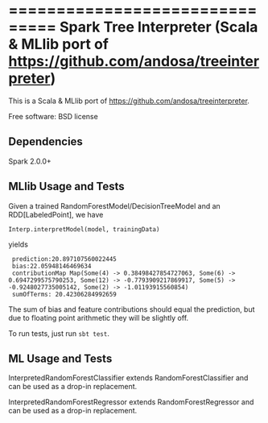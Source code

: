 ===============================
Spark Tree Interpreter (Scala & MLlib port of https://github.com/andosa/treeinterpreter)
===============================

This is a Scala & MLlib port of https://github.com/andosa/treeinterpreter.

Free software: BSD license

Dependencies
------------
Spark 2.0.0+


MLlib Usage and Tests
-----
Given a trained RandomForestModel/DecisionTreeModel and an RDD[LabeledPoint], we have

```
Interp.interpretModel(model, trainingData)
```
yields
``` 
 prediction:20.897107560022445
 bias:22.05948146469634
 contributionMap Map(Some(4) -> 0.38498427854727063, Some(6) -> 0.6947299575790253, Some(12) -> -0.7793909217869917, Some(5) -> -0.9248027735005142, Some(2) -> -1.01193915560854)
 sumOfTerms: 20.42306284992659
```

The sum of bias and feature contributions should equal the prediction, but due to floating point arithmetic they will be slightly off.

To run tests, just run `sbt test`.


ML Usage and Tests
-----
InterpretedRandomForestClassifier extends RandomForestClassifier and can be used as a drop-in replacement.

InterpretedRandomForestRegressor extends RandomForestRegressor and can be used as a drop-in replacement.
